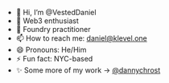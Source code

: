 - 👋 Hi, I’m @VestedDaniel
- 👀 Web3 enthusiast
- 💪 Foundry practitioner
- 📫 How to reach me: daniel@klevel.one
- 😄 Pronouns: He/Him
- ⚡ Fun fact: NYC-based
- ✨ Some more of my work -> [@dannychrost](https://github.com/dannychrost)

<!---
VestedDaniel/VestedDaniel is a ✨ special ✨ repository because its `README.md` (this file) appears on your GitHub profile.
You can click the Preview link to take a look at your changes.
--->
